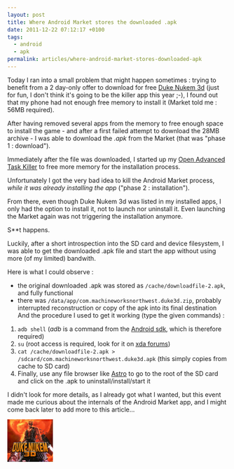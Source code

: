 ```yaml
---
layout: post
title: Where Android Market stores the downloaded .apk
date: 2011-12-22 07:12:17 +0100
tags:
  - android
  - apk
permalink: articles/where-android-market-stores-downloaded-apk
---
```

Today I ran into a small problem that might happen sometimes : trying to benefit from a 2 day-only offer to download for free [Duke Nukem 3d](https://market.android.com/details?id=com.machineworksnorthwest.duke3d) (just for fun, I don't think it's going to be the killer app this year ;-), I found out that my phone had not enough free memory to install it (Market told me : 56MB required).

After having removed several apps from the memory to free enough space to install the game - and after a first failed attempt to download the 28MB archive - I was able to download the _.apk_ from the Market (that was "phase 1 : download").

Immediately after the file was downloaded, I started up my [Open Advanced Task Killer](https://market.android.com/details?id=com.rechild.advancedtaskkiller&hl=en) to free more memory for the installation process.

Unfortunately I got the very bad idea to kill the Android Market process, _while it was already installing the app_ ("phase 2 : installation").

From there, even though Duke Nukem 3d was listed in my installed apps, I only had the option to install it, not to launch nor uninstall it. Even launching the Market again was not triggering the installation anymore.

S**t happens.



Luckily, after a short introspection into the SD card and device filesystem, I was able to get the downloaded .apk file and start the app without using more (of my limited) bandwith.

Here is what I could observe :

- the original downloaded .apk was stored as `/cache/downloadfile-2.apk`, and fully functional
- there was `/data/app/com.machineworksnorthwest.duke3d.zip`, probably interrupted reconstruction or copy of the apk into its final destination
And the procedure I used to get it working (type the given commands) :

1. `adb shell` (*adb* is a command from the [Android sdk](http://developer.android.com/sdk/index.html), which is therefore required)
2. `su` (root access is required, look for it on [xda forums](http://forum.xda-developers.com/))
3. `cat /cache/downloadfile-2.apk > /sdcard/com.machineworksnorthwest.duke3d.apk` (this simply copies from cache to SD card)
4. Finally, use any file browser like [Astro](https://market.android.com/details?id=com.metago.astro) to go to the root of the SD card and click on the .apk to uninstall/install/start it


I didn't look for more details, as I already got what I wanted, but this event made me curious about the internals of the Android Market app, and I might come back later to add more to this article...

![Duke Nukem 3d app icon](/assets/blog/dn3d.png?style=centerme)
